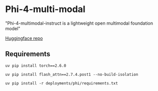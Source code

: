 # Phi-4-multi-modal
"Phi-4-multimodal-instruct is a lightweight open multimodal foundation model"

[Huggingface repo](https://huggingface.co/microsoft/Phi-4-multimodal-instruct)

## Requirements

```
uv pip install torch==2.6.0
```
```
uv pip install flash_attn==2.7.4.post1 --no-build-isolation
```
```
uv pip install -r deployments/phi/requirements.txt
```



